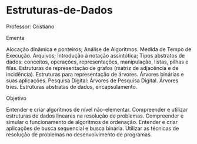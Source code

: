 # Estruturas-de-Dados
Professor: Cristiano



Ementa

Alocação dinâmica e ponteiros; Análise de Algoritmos. Medida de Tempo de Execução. Arquivos; Introdução à notação assintótica; Tipos abstratos de dados: conceitos, operações, representações, manipula­ção, listas, pilhas e filas. Estruturas de representação de grafos (matriz de adjacência e de incidência). Estrutu­ras para representação de árvores. Árvores binárias e suas aplicações. Pesquisa Digital: Árvores de Pesquisa Digital. Árvores tries. Estruturas abstratas de dados, encapsulamento.


Objetivo

Entender e criar algoritmos de nível não-elementar. Compreender e utilizar estruturas de dados lineares na resolução de problemas. Compreender e simular o funcionamento de algoritmos de ordenação. Entender e criar aplicações de busca sequencial e busca binária. Utilizar as técnicas de resolução de problemas no desenvolvimento de programas.
